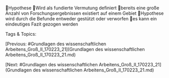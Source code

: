 Hypothese
Wird als fundierte Vermutung definiert
bereits eine große Anzahl von Forschungsergebnissen existiert auf einem Gebiet
Hypothese wird durch die Befunde entweder gestützt oder verworfen
es kann ein eindeutiges Fazit gezogen werden

   Tags & Topics:
   

[Previous: #Grundlagen des wissenschaftlichen Arbeitens_Groß_II_170223_21](Grundlagen des wissenschaftlichen Arbeitens_Groß_II_170223_21.md)

[Next: #Grundlagen des wissenschaftlichen Arbeitens_Groß_II_170223_21](Grundlagen des wissenschaftlichen Arbeitens_Groß_II_170223_21.md)
